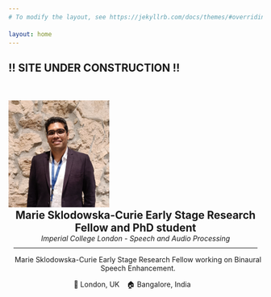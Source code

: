 ```yaml
---
# To modify the layout, see https://jekyllrb.com/docs/themes/#overriding-theme-defaults

layout: home
---
```


<h2> !! SITE UNDER CONSTRUCTION !! </h2> 
<div class="center">

<div class="row">
  <div class="column left">
      <img src="assets/img/profile.png" width="200" style="margin-top:35px; margin-left:0px">
  </div>
  <div class="column right">
    <h2 style="margin:0; text-align:center"> Marie Sklodowska-Curie Early Stage Research Fellow and PhD student  </h2>
    <p style="font-style:italic; margin:0; text-align:center" > Imperial College London - Speech and Audio Processing</p>
    <hr color="#4CAE04" noshade style="margin:10px">
    <p style="text-align:center; margin-left:10px"> Marie Sklodowska-Curie Early Stage Research Fellow working on Binaural Speech Enhancement.</p>
    <p style="text-align:center; margin-left:-2px"> 📍 London, UK &ensp; 🏠 Bangalore, India &ensp; </p>
  </div>
</div>
</div>
 <!-- 🗣 French, English -->
<!-- style="font-variant: small-caps" -->
